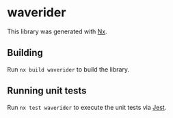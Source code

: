 # waverider

This library was generated with [Nx](https://nx.dev).

## Building

Run `nx build waverider` to build the library.

## Running unit tests

Run `nx test waverider` to execute the unit tests via [Jest](https://jestjs.io).
